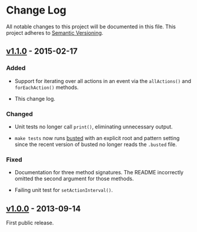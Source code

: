 # Change Log

All notable changes to this project will be documented in this file.
This project adheres to [Semantic Versioning](http://semver.org/).



## [v1.1.0] - 2015-02-17

### Added

- Support for iterating over all actions in an event via the
  `allActions()` and `forEachAction()` methods.

- This change log.

### Changed

- Unit tests no longer call `print()`, eliminating unnecessary output.

- `make tests` now runs [busted][] with an explicit root and pattern
  setting since the recent version of busted no longer reads the
  `.busted` file.

### Fixed

- Documentation for three method signatures.  The README incorrectly
  omitted the second argument for those methods.

- Failing unit test for `setActionInterval()`.


## [v1.0.0] - 2013-09-14

First public release.



[v1.1.0]: https://github.com/ejmr/Luvent/releases/tag/v1.1.0
[v1.0.0]: https://github.com/ejmr/Luvent/releases/tag/v1.0.0
[busted]: http://olivinelabs.com/busted/
